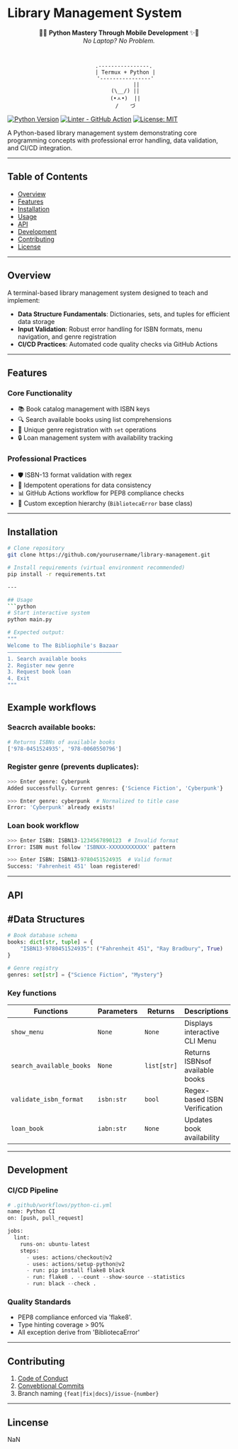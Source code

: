 # Library Management System

<div align="center">

📱✨ **Python Mastery Through Mobile Development** ✨🐍  
*No Laptop? No Problem.*  

```asciidox


    .----------------. 
    | Termux + Python |
    '----------------'
           ||
    (\__/) ||
    (•ㅅ•)  ||
    / 　 づ
```
</div>

[![Python Version](https://img.shields.io/badge/python-3.9%2B-blue)](https://www.python.org/)
[![Linter - GitHub Action](https://img.shields.io/badge/Linter-GitHub_Action-2ea44f)](https://)
[![License: MIT](https://img.shields.io/badge/License-MIT-yellow.svg)](https://opensource.org/licenses/MIT)

A Python-based library management system demonstrating core programming concepts with professional error handling, data validation, and CI/CD integration.

---

## Table of Contents
- [Overview](#overview)
- [Features](#features)
- [Installation](#installation)
- [Usage](#usage)
- [API](#api)
- [Development](#development)
- [Contributing](#contributing)
- [License](#license)

---

## Overview
A terminal-based library management system designed to teach and implement:
- **Data Structure Fundamentals**: Dictionaries, sets, and tuples for efficient data storage
- **Input Validation**: Robust error handling for ISBN formats, menu navigation, and genre registration
- **CI/CD Practices**: Automated code quality checks via GitHub Actions

---

## Features
### Core Functionality
- 📚 Book catalog management with ISBN keys
- 🔍 Search available books using list comprehensions
- 📝 Unique genre registration with `set` operations
- 🔒 Loan management system with availability tracking

### Professional Practices
- 🛡️ ISBN-13 format validation with regex
- 🔄 Idempotent operations for data consistency
- 📊 GitHub Actions workflow for PEP8 compliance checks
- 🚦 Custom exception hierarchy (`BibliotecaError` base class)

---

## Installation
```bash
# Clone repository
git clone https://github.com/yourusername/library-management.git

# Install requirements (virtual environment recommended)
pip install -r requirements.txt

---

## Usage
```python
# Start interactive system
python main.py

# Expected output:
"""
Welcome to The Bibliophile's Bazaar
————————————————————————————————————
1. Search available books
2. Register new genre
3. Request book loan
4. Exit
"""
```

## Example workflows
### Seacrch available books:

```python
# Returns ISBNs of available books
['978-0451524935', '978-0060550796']
```

### Register genre (prevents duplicates):
```python
>>> Enter genre: Cyberpunk
Added successfully. Current genres: {'Science Fiction', 'Cyberpunk'}

>>> Enter genre: cyberpunk  # Normalized to title case
Error: 'Cyberpunk' already exists!
```

### Loan book workflow

```python
>>> Enter ISBN: ISBN13-1234567890123  # Invalid format
Error: ISBN must follow 'ISBNXX-XXXXXXXXXXXX' pattern

>>> Enter ISBN: ISBN13-9780451524935  # Valid format
Success: 'Fahrenheit 451' loan registered!
```

---
## API
## #Data Structures

```python
# Book database schema
books: dict[str, tuple] = {
    "ISBN13-9780451524935": ("Fahrenheit 451", "Ray Bradbury", True)
}

# Genre registry
genres: set[str] = {"Science Fiction", "Mystery"}
```

### Key functions

| Functions | Parameters | Returns | Descriptions |
| --------------- | --------------- | --------------- | --------------- |
| `show_menu` | `None` | `None` | Displays interactive CLI Menu |
| `search_available_books` | `None` | `list[str]` | Returns ISBNsof available books |
| `validate_isbn_format` | `isbn:str` | `bool` | Regex-based ISBN Verification |
| `loan_book` | `iabn:str` | `None` | Updates book availability |

---
## Development

### CI/CD Pipeline
```python
# .github/workflows/python-ci.yml
name: Python CI
on: [push, pull_request]

jobs:
  lint:
    runs-on: ubuntu-latest
    steps:
      - uses: actions/checkout@v2
      - uses: actions/setup-python@v2
      - run: pip install flake8 black
      - run: flake8 . --count --show-source --statistics
      - run: black --check .
```
### Quality Standards
- PEP8 compliance enforced via 'flake8'.
- Type hinting coverage > 90%
- All exception derive from 'BibliotecaError'

---

## Contributing
1. [Code of Conduct](#)
2. [Convebtional Commits](https://www.conventionalcommits.org/)
3. Branch naming `{feat|fix|docs}/issue-{number}`

---

## Lincense
NaN
